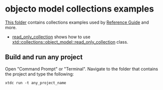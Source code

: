 # objecto model collections examples

[This folder](.) contains collections examples used by [Reference Guide](https://gammasoft71.github.io/xtd/reference_guides/latest/) and more.

* [read_only_collection](read_only_collection/README.md) shows how to use [xtd::collections::object_model::read_only_collection](https://gammasoft71.github.io/xtd/reference_guides/latest/classxtd_1_1collections_1_1object__model_1_1read__only__collection.html) class.

## Build and run any project

Open "Command Prompt" or "Terminal". Navigate to the folder that contains the project and type the following:

```shell
xtdc run -t any_project_name
```
